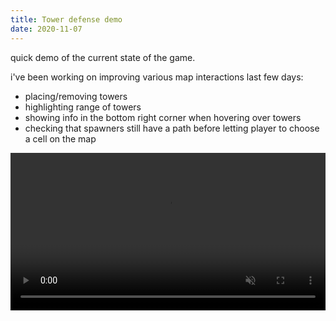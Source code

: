 ```yaml
---
title: Tower defense demo
date: 2020-11-07
---
```


quick demo of the current state of the game.

i've been working on improving various map interactions last few days:

- placing/removing towers
- highlighting range of towers
- showing info in the bottom right corner when hovering over towers
- checking that spawners still have a path before letting player to choose a
  cell on the map

<video controls autoplay loop muted width="100%">
    <source src='/img/dlog/td-demo.mp4' />
</video>
